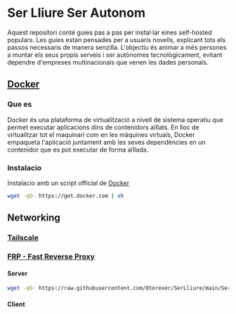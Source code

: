 
# Ser Lliure Ser Autonom
Aquest repositori conté guies pas a pas per instal·lar eines self-hosted populars. Les guies estan pensades per a usuaris novells, explicant tots els passos necessaris de manera senzilla. L'objectiu és animar a més persones a muntar els seus propis serveis i ser autònomes tecnològicament, evitant dependre d'empreses multinacionals que venen les dades personals.

## [Docker](https://github.com/docker)
### Que es
Docker és una plataforma de virtualització a nivell de sistema operatiu que permet executar aplicacions dins de contenidors aïllats. En lloc de virtualitzar tot el maquinari com en les màquines virtuals, Docker empaqueta l'aplicació juntament amb les seves dependències en un contenidor que es pot executar de forma aïllada.

### Instalacio
Instalacio amb un script official de [Docker](https://github.com/docker/docker-install)

```bash
wget -qO- https://get.docker.com | sh
```

## Networking
### [Tailscale](https://tailscale.com/)

### [FRP - Fast Reverse Proxy](https://github.com/fatedier/frp)
#### Server
```bash
wget -qO- https://raw.githubusercontent.com/Otorexer/SerLliure/main/Serveis/FRP/frps.sh | sh
```

#### Client

